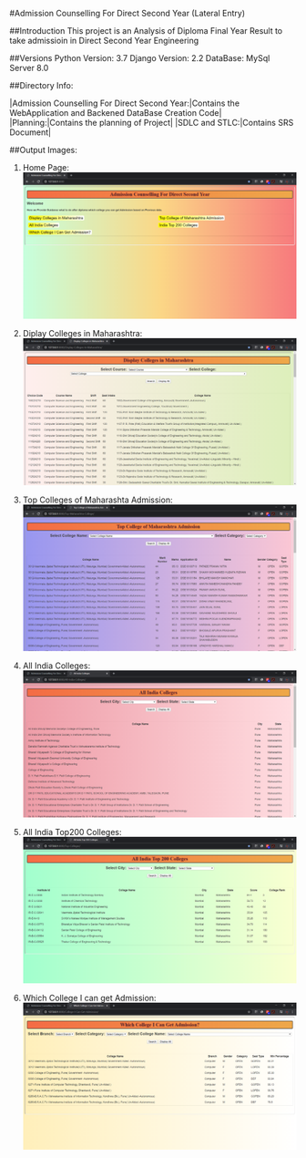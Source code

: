 #Admission Counselling For Direct Second Year
(Lateral Entry)

##Introduction
This project is an Analysis of Diploma Final Year Result to take admissioin in Direct Second Year Engineering

##Versions
 Python Version: 3.7 
 Django Version: 2.2 
 DataBase: MySql Server 8.0 
 
##Directory Info:

|Admission Counselling For Direct Second Year:|Contains the WebApplication and Backened DataBase Creation Code|
|Planning:|Contains the planning of Project|
|SDLC and STLC:|Contains SRS Document|

##Output Images:
 
1) Home Page: 
![](https://raw.githubusercontent.com/atharvaagrawal/direct-second-year-admission-analysis/master/images/1-Home-Page.png)

2) Diplay Colleges in Maharashtra: 
![](https://raw.githubusercontent.com/atharvaagrawal/direct-second-year-admission-analysis/master/images/2-Display-Colleges-in-Maharashtra.png)

3) Top Colleges of Maharashta Admission: 
![](https://raw.githubusercontent.com/atharvaagrawal/direct-second-year-admission-analysis/master/images/3-Top-Colleges-of-Maharashtra-Admission.png)

4) All India Colleges: 
![](https://raw.githubusercontent.com/atharvaagrawal/direct-second-year-admission-analysis/master/images/4-All-India-Colleges.png)

5) All India Top200 Colleges: 
![](https://raw.githubusercontent.com/atharvaagrawal/direct-second-year-admission-analysis/master/images/5-All-India-top-200-college.png)

6) Which College I can get Admission:
![](https://raw.githubusercontent.com/atharvaagrawal/direct-second-year-admission-analysis/master/images/6-Which-College-I-Can-Get-Admission.png)
